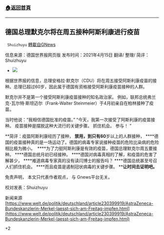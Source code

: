 ###  [:house:返回首頁](https://github.com/ourhimalayas/txt)
---

## 德国总理默克尔将在周五接种阿斯利康进行疫苗
` Shuizhuyu` [轉載自GNews](https://gnews.org/zh-hans/1098290/)

信息来源：德国世界报网页版
发布时间：2021年4月15日
翻译/ 整理/ 简评： Shuizhuyu

- ![]()![](https://gnews.org/wp-content/uploads/2021/04/germany-scaled.jpg)


根据世界报的信息，总理安格拉·默克尔（CDU）将在周五接受阿斯利康疫苗的接种。总理已超过60岁，因此属于德国有资格接受阿斯利康疫苗接种的人群。

默克尔并不是第一个接受阿斯利康疫苗接种的知名政治家。 例如，联邦总统弗兰克-瓦尔特·斯坦迈尔（Frank-Walter Steinmeier）于4月初亲自在柏林接种了疫苗。

当时他说：“我相信德国批准的疫苗。” “今天，我第一次接受了阿斯利康的疫苗接种。 疫苗接种是摆脱这种大流行的关键步骤。 抓住机会。 参与！ ”

**简评：疫苗阿斯利康经历了接种， ****禁用，到只有60****岁以上的人群接种， ****德国的疫苗接种真的是一场运动了。德国的病毒专家说接种疫苗的危险比染病的危险相比极为微小。  ****为了力挺阿斯利康是有效的疫苗，德国总理默克尔周五要接种。 ****德国总统月初已经接种。 ****德国对病毒真相的了解，和疫苗的危害了解甚少， ****难道病毒专家真的没有读闫博士的报告吗？ ****德国总统甚至号召人们抓住机会。 ****而且疫苗是遏制冠状病毒的关键步骤。 ****让时间去证明吧。**

免责声明， 本文只代表作者观点， 与 Gnews平台无关。

校对发表：Shuizhuyu

新闻来源[https://www.welt.de/politik/deutschland/article230399919/AstraZeneca-Bundeskanzlerin-Merkel-laesst-sich-am-Freitag-impfen.html](https://www.welt.de/politik/deutschland/article230399919/AstraZeneca-Bundeskanzlerin-Merkel-laesst-sich-am-Freitag-impfen.html)

+2
